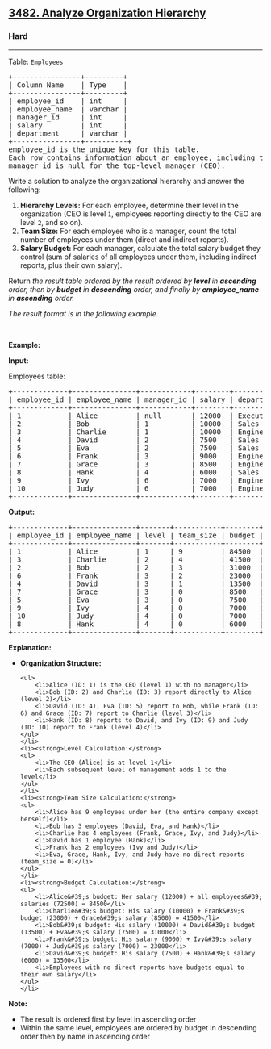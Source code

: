 <h2><a href="https://leetcode.com/problems/analyze-organization-hierarchy/">3482. Analyze Organization Hierarchy</a></h2><h3>Hard</h3><hr><p>Table: <code>Employees</code></p>

<pre>
+----------------+---------+
| Column Name    | Type    | 
+----------------+---------+
| employee_id    | int     |
| employee_name  | varchar |
| manager_id     | int     |
| salary         | int     |
| department     | varchar |
+----------------+----------+
employee_id is the unique key for this table.
Each row contains information about an employee, including their ID, name, their manager&#39;s ID, salary, and department.
manager_id is null for the top-level manager (CEO).
</pre>

<p>Write a solution to analyze the organizational hierarchy and answer the following:</p>

<ol>
	<li><strong>Hierarchy Levels:</strong> For each employee, determine their level in the organization (CEO is level <code>1</code>, employees reporting directly to the CEO are level <code>2</code>, and so on).</li>
	<li><strong>Team Size:</strong> For each employee who is a manager, count the total number of employees under them (direct and indirect reports).</li>
	<li><strong>Salary Budget:</strong> For each manager, calculate the total salary budget they control (sum of salaries of all employees under them, including indirect reports, plus their own salary).</li>
</ol>

<p>Return <em>the result table ordered by&nbsp;<em>the result ordered by <strong>level</strong> in <strong>ascending</strong> order, then by <strong>budget</strong> in <strong>descending</strong> order, and finally by <strong>employee_name</strong> in <strong>ascending</strong> order</em>.</em></p>

<p><em>The result format is in the following example.</em></p>

<p>&nbsp;</p>
<p><strong class="example">Example:</strong></p>

<div class="example-block">
<p><strong>Input:</strong></p>

<p>Employees table:</p>

<pre class="example-io">
+-------------+---------------+------------+--------+-------------+
| employee_id | employee_name | manager_id | salary | department  |
+-------------+---------------+------------+--------+-------------+
| 1           | Alice         | null       | 12000  | Executive   |
| 2           | Bob           | 1          | 10000  | Sales       |
| 3           | Charlie       | 1          | 10000  | Engineering |
| 4           | David         | 2          | 7500   | Sales       |
| 5           | Eva           | 2          | 7500   | Sales       |
| 6           | Frank         | 3          | 9000   | Engineering |
| 7           | Grace         | 3          | 8500   | Engineering |
| 8           | Hank          | 4          | 6000   | Sales       |
| 9           | Ivy           | 6          | 7000   | Engineering |
| 10          | Judy          | 6          | 7000   | Engineering |
+-------------+---------------+------------+--------+-------------+
</pre>

<p><strong>Output:</strong></p>

<pre class="example-io">
+-------------+---------------+-------+-----------+--------+
| employee_id | employee_name | level | team_size | budget |
+-------------+---------------+-------+-----------+--------+
| 1           | Alice         | 1     | 9         | 84500  |
| 3           | Charlie       | 2     | 4         | 41500  |
| 2           | Bob           | 2     | 3         | 31000  |
| 6           | Frank         | 3     | 2         | 23000  |
| 4           | David         | 3     | 1         | 13500  |
| 7           | Grace         | 3     | 0         | 8500   |
| 5           | Eva           | 3     | 0         | 7500   |
| 9           | Ivy           | 4     | 0         | 7000   |
| 10          | Judy          | 4     | 0         | 7000   |
| 8           | Hank          | 4     | 0         | 6000   |
+-------------+---------------+-------+-----------+--------+
</pre>

<p><strong>Explanation:</strong></p>

<ul>
	<li><strong>Organization Structure:</strong>

	<ul>
		<li>Alice (ID: 1) is the CEO (level 1) with no manager</li>
		<li>Bob (ID: 2) and Charlie (ID: 3) report directly to Alice (level 2)</li>
		<li>David (ID: 4), Eva (ID: 5) report to Bob, while Frank (ID: 6) and Grace (ID: 7) report to Charlie (level 3)</li>
		<li>Hank (ID: 8) reports to David, and Ivy (ID: 9) and Judy (ID: 10) report to Frank (level 4)</li>
	</ul>
	</li>
	<li><strong>Level Calculation:</strong>
	<ul>
		<li>The CEO (Alice) is at level 1</li>
		<li>Each subsequent level of management adds 1 to the level</li>
	</ul>
	</li>
	<li><strong>Team Size Calculation:</strong>
	<ul>
		<li>Alice has 9 employees under her (the entire company except herself)</li>
		<li>Bob has 3 employees (David, Eva, and Hank)</li>
		<li>Charlie has 4 employees (Frank, Grace, Ivy, and Judy)</li>
		<li>David has 1 employee (Hank)</li>
		<li>Frank has 2 employees (Ivy and Judy)</li>
		<li>Eva, Grace, Hank, Ivy, and Judy have no direct reports (team_size = 0)</li>
	</ul>
	</li>
	<li><strong>Budget Calculation:</strong>
	<ul>
		<li>Alice&#39;s budget: Her salary (12000) + all employees&#39; salaries (72500) = 84500</li>
		<li>Charlie&#39;s budget: His salary (10000) + Frank&#39;s budget (23000) + Grace&#39;s salary (8500) = 41500</li>
		<li>Bob&#39;s budget: His salary (10000) + David&#39;s budget (13500) + Eva&#39;s salary (7500) = 31000</li>
		<li>Frank&#39;s budget: His salary (9000) + Ivy&#39;s salary (7000) + Judy&#39;s salary (7000) = 23000</li>
		<li>David&#39;s budget: His salary (7500) + Hank&#39;s salary (6000) = 13500</li>
		<li>Employees with no direct reports have budgets equal to their own salary</li>
	</ul>
	</li>
</ul>

<p><strong>Note:</strong></p>

<ul>
	<li>The result is ordered first by level in ascending order</li>
	<li>Within the same level, employees are ordered by budget in descending order then by name in ascending order</li>
</ul>
</div>
